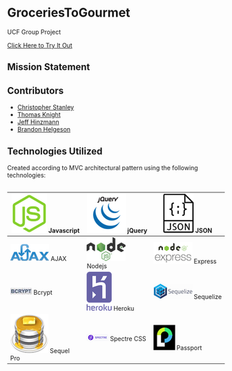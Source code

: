 # GroceriesToGourmet
UCF Group Project

[Click Here to Try It Out](https://thawing-waters-93408.herokuapp.com/)

## Mission Statement



## Contributors

* [Christopher Stanley](https://github.com/csthewriter) </br>
* [Thomas Knight](https://github.com/tomnite) </br>
* [Jeff Hinzmann](https://github.com/jahinzmann) </br>
* [Brandon Helgeson](https://github.com/B-Helgeson) </br>

## Technologies Utilized

<!-- icons -->

[1.1]: /icons/javascript.png
[2.1]: /icons/jquery.png
[3.1]: /icons/json.png
[4.1]: /icons/ajax.png
[5.1]: /icons/nodejs.png
[6.1]: /icons/express.png
[7.1]: /icons/bcrypt.jpeg
[8.1]: /icons/heroku.png
[9.1]: /icons/sequelize.png
[10.1]: /icons/sqlpro.png
[11.1]: /icons/Spectre.png
[12.1]: /icons/passport.png



Created according to MVC architectural pattern using the following technologies: </br>
</br>

| [![alt text][1.1]][1] Javascript | [![alt text][2.1]][2] jQuery | [![alt text][3.1]][3] JSON |
| ---- | ---- | ---- |
| [![alt text][4.1]][4] AJAX | [![alt text][5.1]][5] Nodejs | [![alt text][6.1]][6] Express |
| [![alt text][7.1]][7] Bcrypt | [![alt text][8.1]][8] Heroku | [![alt text][9.1]][9] Sequelize |
| [![alt text][10.1]][10] Sequel Pro | [![alt text][11.1]][11] Spectre CSS |[![alt text][12.1]][12] Passport |

[1]: https://www.javascript.com/
[2]: https://jquery.com
[3]: https://www.json.org/
[4]: https://developer.mozilla.org/en-US/docs/Web/Guide/AJAX/Getting_Started
[5]: https://nodejs.org/en/
[6]: https://expressjs.com/
[7]: https://www.npmjs.com/package/bcrypt
[8]: https://www.heroku.com
[9]: http://sequelize.readthedocs.io/en/v3/
[10]: https://www.sequelpro.com/
[11]: https://picturepan2.github.io/spectre/
[12]: http://www.passportjs.org/
